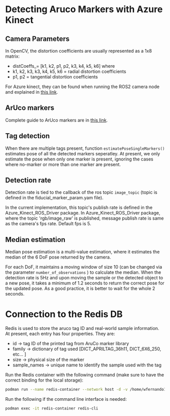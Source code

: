 # Detecting Aruco Markers with Azure Kinect

## Camera Parameters

In OpenCV, the distortion coefficients are usually represented as a 1x8 matrix:

- distCoeffs_= [k1, k2, p1, p2, k3, k4, k5, k6] where
- k1, k2, k3, k3, k4, k5, k6 = radial distortion coefficients
- p1, p2 = tangential distortion coefficients

For Azure kinect, they can be found when running the ROS2 camera node and explained in [this link](https://microsoft.github.io/Azure-Kinect-Sensor-SDK/master/structk4a__calibration__intrinsic__parameters__t_1_1__param.html).

## ArUco markers

Complete guide to ArUco markers are in [this link](https://docs.opencv.org/4.x/d5/dae/tutorial_aruco_detection.html).

## Tag detection
When there are multiple tags present, function `estimatePoseSingleMarkers()` estimates pose of all the detected markers seperatley. At present, we only estimate the pose when only one marker is present, ignoring the cases where no-marker or more than one marker are present.

## Detection rate
Detection rate is tied to the callback of the ros topic `image_topic` (topic is defined in the fiducial_marker_param.yam file).

In the current implementation, this topic's publish rate is defined in the Azure_Kinect_ROS_Driver package. In Azure_Kinect_ROS_Driver package, where the topic 'rgb/image_raw' is published, message publish rate is same as the camera's fps rate. Default fps is 5.

## Median estimation
Median pose estimation is a multi-value estimation, where it estimates the median of the 6 DoF pose returned by the camera. 

For each DoF, it maintains a moving window of size 10 (can be changed via the parameter `number_of_observations` ) to calculate the median. When the detection rate is 5Hz and upon moving the sample or the detected object to a new pose, it takes a minimum of 1.2 seconds to return the correct pose for the updated pose. As a good practice, it is better to wait for the whole 2 seconds. 


# Connection to the Redis DB

Redis is used to store the aruco tag ID and real-world sample information. At present, each entry has four properties. They are:
- id  -> tag ID of the printed tag from AruCo marker library
- family  -> dictionary of tag used [DICT_APRILTAG_36h11, DICT_6X6_250, etc... ]
- size  -> physical size of the marker
- sample_names  -> unique name to identify the sample used with the tag

Run the Redis container with the following command (make sure to have the correct binding for the local storage):
```bash 
podman run --name redis-container --network host -d -v /home/wfernando1/Documents/Environments/Workspaces/redis/data/:/data -p 6379:6379 redis
```

Run the following if the command line interface is needed:

```bash
podman exec -it redis-container redis-cli
```